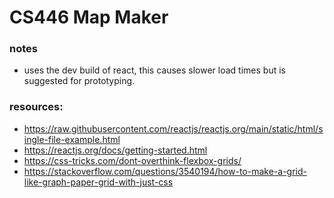 # CS446 Map Maker

### notes

- uses the dev build of react, this causes slower load times but is suggested for prototyping.

### resources:

- https://raw.githubusercontent.com/reactjs/reactjs.org/main/static/html/single-file-example.html
- https://reactjs.org/docs/getting-started.html
- https://css-tricks.com/dont-overthink-flexbox-grids/
- https://stackoverflow.com/questions/3540194/how-to-make-a-grid-like-graph-paper-grid-with-just-css
